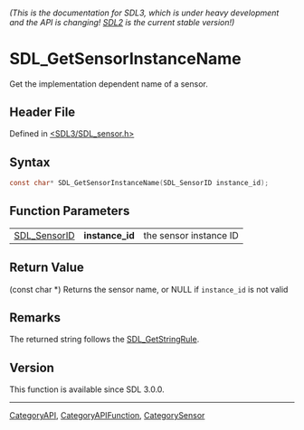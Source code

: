 ###### (This is the documentation for SDL3, which is under heavy development and the API is changing! [SDL2](https://wiki.libsdl.org/SDL2/) is the current stable version!)
# SDL_GetSensorInstanceName

Get the implementation dependent name of a sensor.

## Header File

Defined in [<SDL3/SDL_sensor.h>](https://github.com/libsdl-org/SDL/blob/main/include/SDL3/SDL_sensor.h)

## Syntax

```c
const char* SDL_GetSensorInstanceName(SDL_SensorID instance_id);
```

## Function Parameters

|                              |                 |                        |
| ---------------------------- | --------------- | ---------------------- |
| [SDL_SensorID](SDL_SensorID) | **instance_id** | the sensor instance ID |

## Return Value

(const char *) Returns the sensor name, or NULL if `instance_id` is not
valid

## Remarks

The returned string follows the [SDL_GetStringRule](SDL_GetStringRule).

## Version

This function is available since SDL 3.0.0.

----
[CategoryAPI](CategoryAPI), [CategoryAPIFunction](CategoryAPIFunction), [CategorySensor](CategorySensor)

